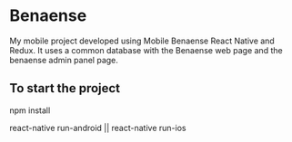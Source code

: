 # Benaense

My mobile project developed using Mobile Benaense React Native and Redux. It uses a common database with the Benaense web page and the benaense admin panel page.

## To start the project

npm install

react-native run-android || react-native run-ios
